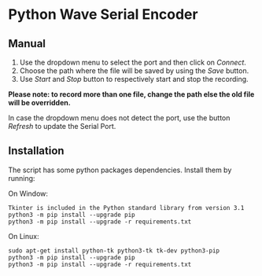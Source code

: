 # Python Wave Serial Encoder

## Manual
1. Use the dropdown menu to select the port and then click on *Connect*.
2. Choose the path where the file will be saved by using the *Save* button.
3. Use *Start* and *Stop* button to respectively start and stop the recording.

**Please note: to record more than one file, change the path else the old file will be overridden.**

In case the dropdown menu does not detect the port, use the button *Refresh* to update the Serial Port.

## Installation
The script has some python packages dependencies. Install them by running:

On Window:

	Tkinter is included in the Python standard library from version 3.1
	python3 -m pip install --upgrade pip
	python3 -m pip install --upgrade -r requirements.txt

On Linux:

	sudo apt-get install python-tk python3-tk tk-dev python3-pip
	python3 -m pip install --upgrade pip
	python3 -m pip install --upgrade -r requirements.txt